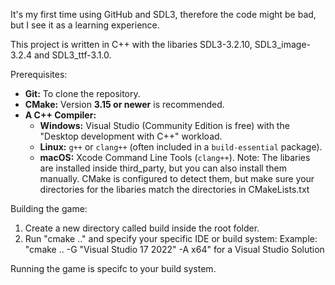 It's my first time using GitHub and SDL3, therefore the code might be bad, but I see it as a learning experience.

This project is written in C++ with the libaries SDL3-3.2.10, SDL3_image-3.2.4 and SDL3_ttf-3.1.0. 

Prerequisites:
  * **Git:** To clone the repository.
  * **CMake:** Version **3.15 or newer** is recommended.
  * **A C++ Compiler:**
      * **Windows:** Visual Studio (Community Edition is free) with the "Desktop development with C++" workload.
      * **Linux:** `g++` or `clang++` (often included in a `build-essential` package).
      * **macOS:** Xcode Command Line Tools (`clang++`).
Note:
  The libaries are installed inside third_party, but you can also install them manually.
  CMake is configured to detect them, but make sure your directories for the libaries match the directories in CMakeLists.txt

Building the game:
  1. Create a new directory called build inside the root folder.
  2. Run "cmake .." and specify your specific IDE or build system:
     Example:
       "cmake .. -G "Visual Studio 17 2022" -A x64" for a Visual Studio Solution

Running the game is specifc to your build system.
       
  
